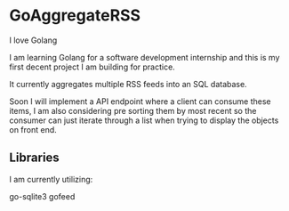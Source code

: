 # GoAggregateRSS

I love Golang

I am learning Golang for a software development internship and this is my first decent project I am building for practice.

It currently aggregates multiple RSS feeds into an SQL database.

Soon I will implement a API endpoint where a client can consume these items, I am also considering pre sorting them by most recent so the consumer can just iterate through a list when trying to display the objects on front end.

## Libraries

I am currently utilizing:

go-sqlite3
gofeed
